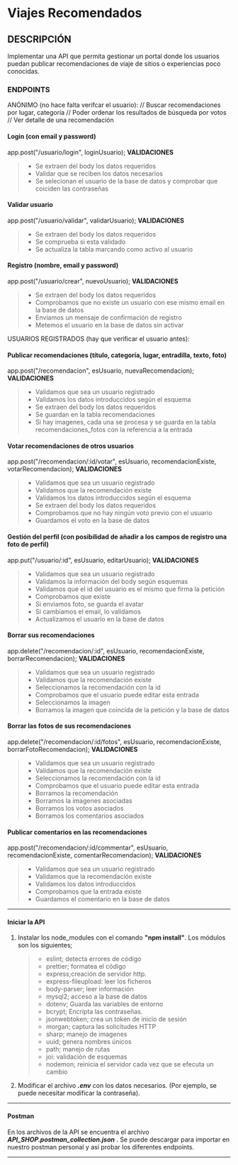 # Viajes Recomendados


## DESCRIPCIÓN

Implementar una API que permita gestionar un portal donde los usuarios puedan publicar recomendaciones de viaje de sitios o experiencias poco conocidas.
### ENDPOINTS
ANÓNIMO (no hace falta verifcar el usuario):
// Buscar recomendaciones por lugar, categoría
// Poder ordenar los resultados de búsqueda por votos
// Ver detalle de una recomendación

#### Login (con email y password)
app.post("/usuario/login", loginUsuario);
**VALIDACIONES**
> - Se extraen del body los datos requeridos
> - Validar que se reciben los datos necesarios
> - Se selecionan el usuario de la base de datos y comprobar que coiciden las contraseñas

#### Validar usuario
app.post("/usuario/validar", validarUsuario);
**VALIDACIONES**
> - Se extraen del body los datos requeridos
> - Se comprueba si esta validado
> - Se actualiza la tabla marcando como activo al usuario 

#### Registro (nombre, email y password)
app.post("/usuario/crear", nuevoUsuario);
**VALIDACIONES**
> - Se extraen del body los datos requeridos
> - Comprobamos que no existe un usuario con ese mismo email en la base de datos
> - Enviamos un mensaje de confirmación de registro
> - Metemos el usuario en la base de datos sin activar

USUARIOS REGISTRADOS (hay que verificar el usuario antes):
#### Publicar recomendaciones (título, categoría, lugar, entradilla, texto, foto)
app.post("/recomendacion", esUsuario, nuevaRecomendacion);
**VALIDACIONES**
> - Validamos que sea un usuario registrado
> - Validamos los datos introduccidos según el esquema
> - Se extraen del body los datos requeridos
> - Se guardan en la tabla recomendaciones
> - Si hay imagenes, cada una se procesa y se guarda en la tabla recomendaciones_fotos con la referencia a la entrada


#### Votar recomendaciones de otros usuarios
app.post("/recomendacion/:id/votar", esUsuario, recomendacionExiste, votarRecomendacion);
**VALIDACIONES**
> - Validamos que sea un usuario registrado
> - Validamos que la recomendación existe
> - Validamos los datos introduccidos según el esquema
> - Se extraen del body los datos requeridos
> - Comprobamos que no hay ningún voto previo con el usuario
> - Guardamos el voto en la base de datos 

#### Gestión del perfil (con posibilidad de añadir a los campos de registro una foto de perfil)
app.put("/usuario/:id", esUsuario, editarUsuario);
**VALIDACIONES**
> - Validamos que sea un usuario registrado
> - Validamos la información del body según esquemas
> - Validamos que el id del usuario es el mismo que firma la petición
> - Comprobamos que existe
> - Si enviamos foto, se guarda el avatar
> - Si cambiamos el email, lo validamos
> - Actualizamos el usuario en la base de datos

#### Borrar sus recomendaciones
app.delete("/recomendacion/:id", esUsuario, recomendacionExiste, borrarRecomendacion);
**VALIDACIONES**
> - Validamos que sea un usuario registrado
> - Validamos que la recomendación existe
> - Seleccionamos la recomendación con la id
> - Comprobamos que el usuario puede editar esta entrada
> - Seleccionamos la imagen
> - Borramos la imagen que coincida de la petición y la base de datos


#### Borrar las fotos de sus  recomendaciones
app.delete("/recomendacion/:id/fotos", esUsuario, recomendacionExiste, borrarFotoRecomendacion);
**VALIDACIONES**
> - Validamos que sea un usuario registrado
> - Validamos que la recomendación existe
> - Seleccionamos la recomendación con la id
> - Comprobamos que el usuario puede editar esta entrada
> - Borramos la recomendación
> - Borramos la imagenes asociadas
> - Borramos los votos asociados
> - Borramos los comentarios asociados

#### Publicar comentarios en las recomendaciones
app.post("/recomendacion/:id/commentar", esUsuario, recomendacionExiste, comentarRecomendacion);
**VALIDACIONES**
> - Validamos que sea un usuario registrado
> - Validamos que la recomendación existe
> - Validamos los datos introduccidos
> - Comprobamos que la entrada existe
> - Guardamos el comentario en la base de datos


------------
#### Iniciar la API
1. Instalar los node_modules con el comando **"npm install"**.
    Los módulos son los siguientes;
    > - eslint; detecta errores de código
    > - prettier; formatea el código
    > -  express;creación de servidor http.
    > - express-fileupload: leer los ficheros
    > - body-parser; leer información 
    > - mysql2; acceso a la base de datos
    > - dotenv; Guarda las variables de entorno
    > - bcrypt; Encripta las contraseñas.
    > - jsonwebtoken; crea un token de inicio de sesión 
    > - morgan; captura las solicitudes HTTP
    > - sharp; manejo de imagenes
    > - uuid; genera nombres únicos 
    > - path; manejo de rutas
    > - joi: validación de esquemas
    > - nodemon; reinicia el servidor cada vez que se efecuta un cambio
    
    
2. Modificar el archivo ***.env*** con los datos necesarios. (Por ejemplo, se puede necesitar modificar la contraseña). 

------------
#### Postman
En los archivos de la API se encuentra el archivo ***API_SHOP.postman_collection.json*** . Se puede descargar para importar en nuestro postman personal y así probar los diferentes endpoints.

------------
